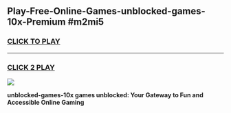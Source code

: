 
## Play-Free-Online-Games-unblocked-games-10x-Premium #m2mi5
<h3>
<a href="https://premium.freeplayer.one?title=unblocked-games-10x&ref=8M">CLICK TO PLAY</a></h3>
<hr>

<h3>
<a href="https://premium.freeplayer.one?title=unblocked-games-10x&ref=8M">CLICK 2 PLAY</a>
  
</h3>

<a href="https://premium.freeplayer.one?title=unblocked-games-10x&ref=8M"><img src="https://clearcache.store/games.png"></a>


**unblocked-games-10x games unblocked: Your Gateway to Fun and Accessible Online Gaming**
